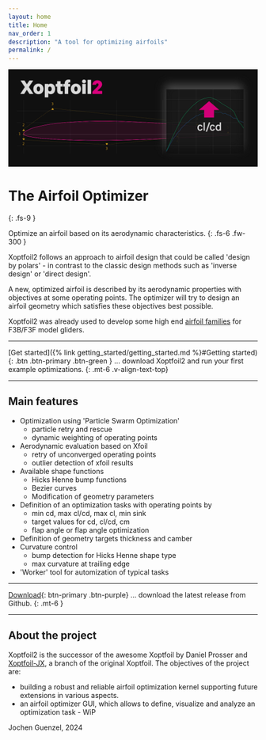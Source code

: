 ```yaml
---
layout: home
title: Home
nav_order: 1
description: "A tool for optimizing airfoils"
permalink: /
---
```


![XO2](./images/Xoptfoil2.png "Xoptfoil2")


# The Airfoil Optimizer 
{: .fs-9 }

Optimize an airfoil based on its aerodynamic characteristics. 
{: .fs-6 .fw-300 }

Xoptfoil2 follows an approach to airfoil design that could be called 'design by polars' - in contrast to the classic design methods such as 'inverse design' or 'direct design'. 

A new, optimized airfoil is described by its aerodynamic properties with objectives at some operating points. The optimizer will try to design an airfoil geometry which satisfies these objectives best possible.  

Xoptfoil2 was already used to develop some high end [airfoil families](https://github.com/jxjo/Airfoils) for F3B/F3F model gliders. 

---

[Get started]({% link getting_started/getting_started.md %}#Getting started){: .btn .btn-primary .btn-green } ... download Xoptfoil2 and run your first example optimizations.
{: .mt-6 .v-align-text-top}

---


## Main features

* Optimization using 'Particle Swarm Optimization'
  - particle retry and rescue 
  - dynamic weighting of operating points 
* Aerodynamic evaluation based on Xfoil
  - retry of unconverged operating points 
  - outlier detection of xfoil results  
* Available shape functions 
  - Hicks Henne bump functions
  - Bezier curves  
  - Modification of geometry parameters 
* Definition of an optimization tasks with operating points by
  - min cd, max cl/cd, max cl, min sink 
  - target values for cd, cl/cd, cm 
  - flap angle or flap angle optimization  
* Definition of geometry targets thickness and camber 
* Curvature control 
  - bump detection for Hicks Henne shape type 
  - max curvature at trailing edge 
* 'Worker' tool for automization of typical tasks 

---

[Download](https://github.com/jxjo/Xoptfoil2/releases){: btn-primary .btn-purple} ... download the latest release from Github.
{: .mt-6 }

---

## About the project

Xoptfoil2 is the successor of the awesome Xoptfoil by Daniel Prosser and [Xoptfoil-JX](https://github.com/jxjo/Xoptfoil-JX/tree/master), a branch of the original Xoptfoil. The objectives of the project are:
- building a robust and reliable airfoil optimization kernel supporting future extensions in various aspects. 
- an airfoil optimizer GUI, which allows to define, visualize and analyze an optimization task - WiP

Jochen Guenzel, 2024 